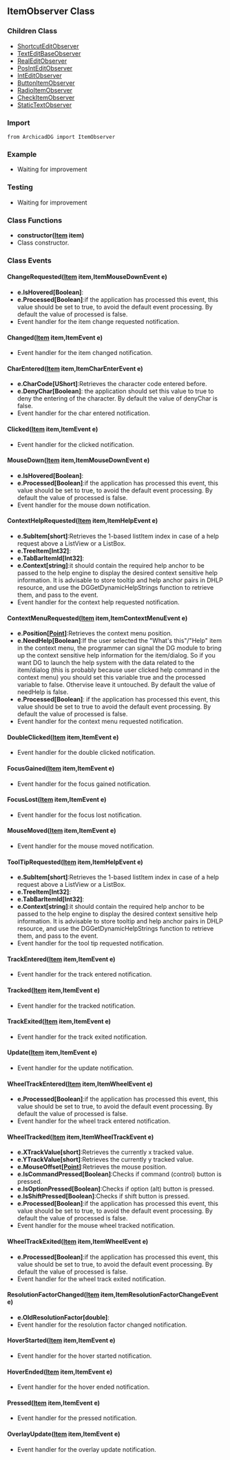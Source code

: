 ## ItemObserver Class

### Children Class
* [ShortcutEditObserver](../m_edit_control/ShortcutEdit_Observer.md)
* [TextEditBaseObserver](../m_edit_control/TextEditBase_Observer.md)
* [RealEditObserver](../m_edit_control/RealEdit_Observer.md)
* [PosIntEditObserver](../m_edit_control/PosIntEdit_Observer.md)
* [IntEditObserver](../m_edit_control/IntEdit_Observer.md)
* [ButtonItemObserver](../m_button/ButtonItem_Observer.md)
* [RadioItemObserver](../m_radio_item/RadioItem_Observer.md)
* [CheckItemObserver](../m_check_item/CheckItem_Observer.md)
* [StaticTextObserver](../m_static_item/StaticText_Observer.md)

### Import
```
from ArchicadDG import ItemObserver
``` 

### Example
* Waiting for improvement

### Testing
* Waiting for improvement

### Class Functions

* **constructor([Item](Item.md) item)**
* Class constructor.

### Class Events

#### ChangeRequested([Item](Item.md) item,ItemMouseDownEvent e)
* **e.IsHovered[Boolean]**:
* **e.Processed[Boolean]**:if the application has processed this event, this value should be set to true, to avoid the default event processing. By default the value of processed is false.
* Event handler for the item change requested notification.

#### Changed([Item](Item.md) item,ItemEvent e)
* Event handler for the item changed notification.

#### CharEntered([Item](Item.md) item,ItemCharEnterEvent e)
* **e.CharCode[UShort]**:Retrieves the character code entered before.
* **e.DenyChar[Boolean]**: the application should set this value to true to deny the entering of the character. By default the value of denyChar is false.
* Event handler for the char entered notification.

#### Clicked([Item](Item.md) item,ItemEvent e)
* Event handler for the clicked notification.

#### MouseDown([Item](Item.md) item,ItemMouseDownEvent e)
* **e.IsHovered[Boolean]**:
* **e.Processed[Boolean]**:if the application has processed this event, this value should be set to true, to avoid the default event processing. By default the value of processed is false.
* Event handler for the mouse down notification.

#### ContextHelpRequested([Item](Item.md) item,ItemHelpEvent e)
* **e.SubItem[short]**:Retrieves the 1-based listItem index in case of a help request above a ListView or a ListBox.
* **e.TreeItem[Int32]**:
* **e.TabBarItemId[Int32]**:
* **e.Context[string]**:it should contain the required help anchor to be passed to the help engine to display the desired context sensitive help information. It is advisable to store tooltip and help anchor pairs in DHLP resource, and use the DGGetDynamicHelpStrings function to retrieve them, and pass to the event.
* Event handler for the context help requested notification.

#### ContextMenuRequested([Item](Item.md) item,ItemContextMenuEvent e)
* **e.Position[[Point](../Point.md)]**:Retrieves the context menu position.
* **e.NeedHelp[Boolean]**:If the user selected the "What's this"/"Help" item in the context menu, the programmer can signal the DG module to bring up the context sensitive help information for the item/dialog. So if you want DG to launch the help system with the data related to the item/dialog (this is probably because user clicked help command in the context menu) you should set this variable true and the processed variable to false. Othervise leave it untouched. By default the value of needHelp is false.
* **e.Processed[Boolean]**: if the application has processed this event, this value should be set to true to avoid the default event processing. By default the value of processed is false.
* Event handler for the context menu requested notification.

#### DoubleClicked([Item](Item.md) item,ItemEvent e)
* Event handler for the double clicked notification.

#### FocusGained([Item](Item.md) item,ItemEvent e)
* Event handler for the focus gained notification.

#### FocusLost([Item](Item.md) item,ItemEvent e)
* Event handler for the focus lost notification.

#### MouseMoved([Item](Item.md) item,ItemEvent e)
* Event handler for the mouse moved notification.

#### ToolTipRequested([Item](Item.md) item,ItemHelpEvent e)
* **e.SubItem[short]**:Retrieves the 1-based listItem index in case of a help request above a ListView or a ListBox.
* **e.TreeItem[Int32]**:
* **e.TabBarItemId[Int32]**:
* **e.Context[string]**:it should contain the required help anchor to be passed to the help engine to display the desired context sensitive help information. It is advisable to store tooltip and help anchor pairs in DHLP resource, and use the DGGetDynamicHelpStrings function to retrieve them, and pass to the event.
* Event handler for the tool tip requested notification.

#### TrackEntered([Item](Item.md) item,ItemEvent e)
* Event handler for the track entered notification.

#### Tracked([Item](Item.md) item,ItemEvent e)
* Event handler for the tracked notification.

#### TrackExited([Item](Item.md) item,ItemEvent e)
* Event handler for the track exited notification.

#### Update([Item](Item.md) item,ItemEvent e)
* Event handler for the update notification.

#### WheelTrackEntered([Item](Item.md) item,ItemWheelEvent e)
* **e.Processed[Boolean]**:if the application has processed this event, this value should be set to true, to avoid the default event processing. By default the value of processed is false.
* Event handler for the wheel track entered notification.

#### WheelTracked([Item](Item.md) item,ItemWheelTrackEvent e)
* **e.XTrackValue[short]**:Retrieves the currently x tracked value.
* **e.YTrackValue[short]**:Retrieves the currently y tracked value.
* **e.MouseOffset[[Point](../Point.md)]**:Retrieves the mouse position.
* **e.IsCommandPressed[Boolean]**:Checks if command (control) button is pressed.
* **e.IsOptionPressed[Boolean]**:Checks if option (alt) button is pressed.
* **e.IsShiftPressed[Boolean]**:Checks if shift button is pressed.
* **e.Processed[Boolean]**:if the application has processed this event, this value should be set to true, to avoid the default event processing. By default the value of processed is false.
* Event handler for the mouse wheel tracked notification.

#### WheelTrackExited([Item](Item.md) item,ItemWheelEvent e)
* **e.Processed[Boolean]**:if the application has processed this event, this value should be set to true, to avoid the default event processing. By default the value of processed is false.
* Event handler for the wheel track exited notification.

#### ResolutionFactorChanged([Item](Item.md) item,ItemResolutionFactorChangeEvent e)
* **e.OldResolutionFactor[double]**:
* Event handler for the resolution factor changed notification.

#### HoverStarted([Item](Item.md) item,ItemEvent e)
* Event handler for the hover started notification.

#### HoverEnded([Item](Item.md) item,ItemEvent e)
* Event handler for the hover ended notification.

#### Pressed([Item](Item.md) item,ItemEvent e)
* Event handler for the pressed notification.

#### OverlayUpdate([Item](Item.md) item,ItemEvent e)
* Event handler for the overlay update notification.